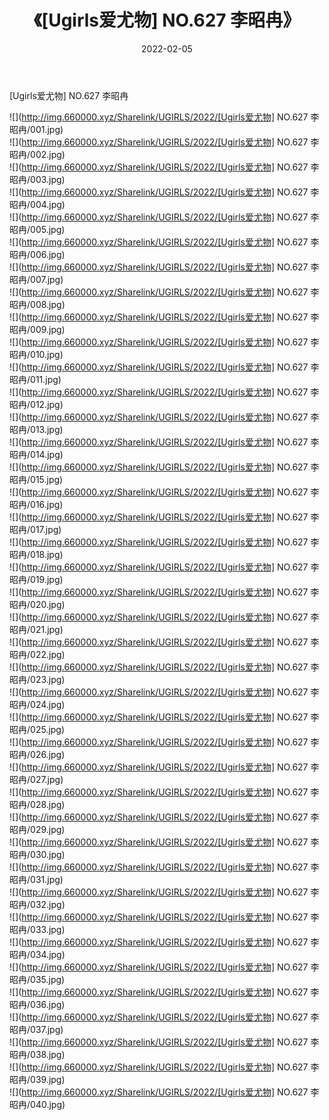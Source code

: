 ﻿---
layout: post
title:  《[Ugirls爱尤物] NO.627 李昭冉》
date:   2022-02-05
img: http://img.660000.xyz/Sharelink/UGIRLS/2022/[Ugirls爱尤物] NO.627 李昭冉/000.jpg
categories: [美女, 清纯, 唯美]
---

[Ugirls爱尤物] NO.627 李昭冉

 ![](http://img.660000.xyz/Sharelink/UGIRLS/2022/[Ugirls爱尤物] NO.627 李昭冉/001.jpg) <br>![](http://img.660000.xyz/Sharelink/UGIRLS/2022/[Ugirls爱尤物] NO.627 李昭冉/002.jpg) <br>![](http://img.660000.xyz/Sharelink/UGIRLS/2022/[Ugirls爱尤物] NO.627 李昭冉/003.jpg) <br>![](http://img.660000.xyz/Sharelink/UGIRLS/2022/[Ugirls爱尤物] NO.627 李昭冉/004.jpg) <br>![](http://img.660000.xyz/Sharelink/UGIRLS/2022/[Ugirls爱尤物] NO.627 李昭冉/005.jpg) <br>![](http://img.660000.xyz/Sharelink/UGIRLS/2022/[Ugirls爱尤物] NO.627 李昭冉/006.jpg) <br>![](http://img.660000.xyz/Sharelink/UGIRLS/2022/[Ugirls爱尤物] NO.627 李昭冉/007.jpg) <br>![](http://img.660000.xyz/Sharelink/UGIRLS/2022/[Ugirls爱尤物] NO.627 李昭冉/008.jpg) <br>![](http://img.660000.xyz/Sharelink/UGIRLS/2022/[Ugirls爱尤物] NO.627 李昭冉/009.jpg) <br>![](http://img.660000.xyz/Sharelink/UGIRLS/2022/[Ugirls爱尤物] NO.627 李昭冉/010.jpg) <br>![](http://img.660000.xyz/Sharelink/UGIRLS/2022/[Ugirls爱尤物] NO.627 李昭冉/011.jpg) <br>![](http://img.660000.xyz/Sharelink/UGIRLS/2022/[Ugirls爱尤物] NO.627 李昭冉/012.jpg) <br>![](http://img.660000.xyz/Sharelink/UGIRLS/2022/[Ugirls爱尤物] NO.627 李昭冉/013.jpg) <br>![](http://img.660000.xyz/Sharelink/UGIRLS/2022/[Ugirls爱尤物] NO.627 李昭冉/014.jpg) <br>![](http://img.660000.xyz/Sharelink/UGIRLS/2022/[Ugirls爱尤物] NO.627 李昭冉/015.jpg) <br>![](http://img.660000.xyz/Sharelink/UGIRLS/2022/[Ugirls爱尤物] NO.627 李昭冉/016.jpg) <br>![](http://img.660000.xyz/Sharelink/UGIRLS/2022/[Ugirls爱尤物] NO.627 李昭冉/017.jpg) <br>![](http://img.660000.xyz/Sharelink/UGIRLS/2022/[Ugirls爱尤物] NO.627 李昭冉/018.jpg) <br>![](http://img.660000.xyz/Sharelink/UGIRLS/2022/[Ugirls爱尤物] NO.627 李昭冉/019.jpg) <br>![](http://img.660000.xyz/Sharelink/UGIRLS/2022/[Ugirls爱尤物] NO.627 李昭冉/020.jpg) <br>![](http://img.660000.xyz/Sharelink/UGIRLS/2022/[Ugirls爱尤物] NO.627 李昭冉/021.jpg) <br>![](http://img.660000.xyz/Sharelink/UGIRLS/2022/[Ugirls爱尤物] NO.627 李昭冉/022.jpg) <br>![](http://img.660000.xyz/Sharelink/UGIRLS/2022/[Ugirls爱尤物] NO.627 李昭冉/023.jpg) <br>![](http://img.660000.xyz/Sharelink/UGIRLS/2022/[Ugirls爱尤物] NO.627 李昭冉/024.jpg) <br>![](http://img.660000.xyz/Sharelink/UGIRLS/2022/[Ugirls爱尤物] NO.627 李昭冉/025.jpg) <br>![](http://img.660000.xyz/Sharelink/UGIRLS/2022/[Ugirls爱尤物] NO.627 李昭冉/026.jpg) <br>![](http://img.660000.xyz/Sharelink/UGIRLS/2022/[Ugirls爱尤物] NO.627 李昭冉/027.jpg) <br>![](http://img.660000.xyz/Sharelink/UGIRLS/2022/[Ugirls爱尤物] NO.627 李昭冉/028.jpg) <br>![](http://img.660000.xyz/Sharelink/UGIRLS/2022/[Ugirls爱尤物] NO.627 李昭冉/029.jpg) <br>![](http://img.660000.xyz/Sharelink/UGIRLS/2022/[Ugirls爱尤物] NO.627 李昭冉/030.jpg) <br>![](http://img.660000.xyz/Sharelink/UGIRLS/2022/[Ugirls爱尤物] NO.627 李昭冉/031.jpg) <br>![](http://img.660000.xyz/Sharelink/UGIRLS/2022/[Ugirls爱尤物] NO.627 李昭冉/032.jpg) <br>![](http://img.660000.xyz/Sharelink/UGIRLS/2022/[Ugirls爱尤物] NO.627 李昭冉/033.jpg) <br>![](http://img.660000.xyz/Sharelink/UGIRLS/2022/[Ugirls爱尤物] NO.627 李昭冉/034.jpg) <br>![](http://img.660000.xyz/Sharelink/UGIRLS/2022/[Ugirls爱尤物] NO.627 李昭冉/035.jpg) <br>![](http://img.660000.xyz/Sharelink/UGIRLS/2022/[Ugirls爱尤物] NO.627 李昭冉/036.jpg) <br>![](http://img.660000.xyz/Sharelink/UGIRLS/2022/[Ugirls爱尤物] NO.627 李昭冉/037.jpg) <br>![](http://img.660000.xyz/Sharelink/UGIRLS/2022/[Ugirls爱尤物] NO.627 李昭冉/038.jpg) <br>![](http://img.660000.xyz/Sharelink/UGIRLS/2022/[Ugirls爱尤物] NO.627 李昭冉/039.jpg) <br>![](http://img.660000.xyz/Sharelink/UGIRLS/2022/[Ugirls爱尤物] NO.627 李昭冉/040.jpg) <br>
